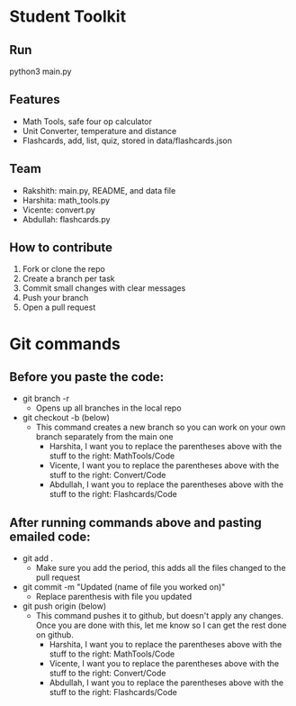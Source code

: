 # Student Toolkit

## Run
python3 main.py

## Features
- Math Tools, safe four op calculator  
- Unit Converter, temperature and distance  
- Flashcards, add, list, quiz, stored in data/flashcards.json  

## Team
- Rakshith: main.py, README, and data file
- Harshita: math_tools.py  
- Vicente: convert.py  
- Abdullah: flashcards.py

## How to contribute
1. Fork or clone the repo  
2. Create a branch per task  
3. Commit small changes with clear messages  
4. Push your branch  
5. Open a pull request

# Git commands
## Before you paste the code:
- git branch -r
  -  Opens up all branches in the local repo
-  git checkout -b (below)
    - This command creates a new branch so you can work on your own branch separately from the main one
      -  Harshita, I want you to replace the parentheses above with the stuff to the right: MathTools/Code
      -  Vicente, I want you to replace the parentheses above with the stuff to the right: Convert/Code
      -  Abdullah, I want you to replace the parentheses above with the stuff to the right: Flashcards/Code

## After running commands above and pasting emailed code:
- git add .
  - Make sure you add the period, this adds all the files changed to the pull request
- git commit -m "Updated (name of file you worked on)"
  - Replace parenthesis with file you updated
- git push origin (below)
  -   This command pushes it to github, but doesn't apply any changes. Once you are done with this, let me know so I can get the rest done on github.
      - Harshita, I want you to replace the parentheses above with the stuff to the right: MathTools/Code
      - Vicente, I want you to replace the parentheses above with the stuff to the right: Convert/Code
      - Abdullah, I want you to replace the parentheses above with the stuff to the right: Flashcards/Code
